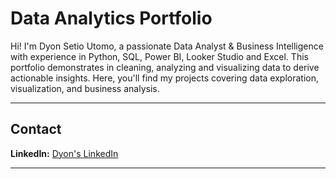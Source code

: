 # Data Analytics Portfolio

Hi! I'm Dyon Setio Utomo, a passionate Data Analyst & Business Intelligence with experience in Python, SQL, Power BI, Looker Studio and Excel. 
This portfolio demonstrates in cleaning, analyzing and visualizing data to derive actionable insights. 
Here, you'll find my projects covering data exploration, visualization, and business analysis.

---

## Contact
**LinkedIn:** [Dyon's LinkedIn](https://www.linkedin.com/in/dyonsetio/)  

---
